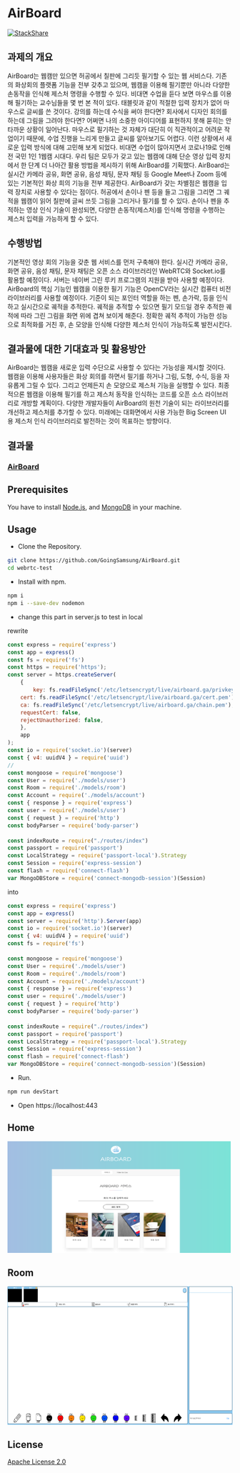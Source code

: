 # AirBoard
[![StackShare](http://img.shields.io/badge/tech-stack-0690fa.svg?style=flat)](https://stackshare.io/goingsamsung/airboard)
## 과제의 개요
AirBoard는 웹캠만 있으면 허공에서 칠판에 그리듯 필기할 수 있는 웹 서비스다. 기존의 화상회의 플랫폼 기능을 전부 갖추고 있으며, 웹캠을 이용해 필기뿐만 아니라 다양한 손동작을 인식해 제스처 명령을 수행할 수 있다.
비대면 수업을 듣다 보면 마우스를 이용해 필기하는 교수님들을 몇 번 본 적이 있다. 태블릿과 같이 적절한 입력 장치가 없어 마우스로 글씨를 쓴 것이다. 강의를 하는데 수식을 써야 한다면? 회사에서 디자인 회의를 하는데 그림을 그려야 한다면? 어쩌면 나의 소중한 아이디어를 표현하지 못해 묻히는 안타까운 상황이 일어난다. 마우스로 필기하는 것 자체가 대단히 이 직관적이고 어려운 작업이기 때문에, 수업 진행을 느리게 만들고 글씨를 알아보기도 어렵다. 이런 상황에서 새로운 입력 방식에 대해 고민해 보게 되었다. 비대면 수업이 많아지면서 코로나19로 인해 전 국민 1인 1웹캠 시대다. 우리 팀은 모두가 갖고 있는 웹캠에 대해 단순 영상 입력 장치에서 한 단계 더 나아간 활용 방법을 제시하기 위해 AirBoard를 기획했다.
AirBoard는 실시간 카메라 공유, 화면 공유, 음성 채팅, 문자 채팅 등 Google Meet나 Zoom 등에 있는 기본적인 화상 희의 기능을 전부 제공한다. AirBoard가 갖는 차별점은 웹캠을 입력 장치로 사용할 수 있다는 점이다. 허공에서 손이나 펜 등을 들고 그림을 그리면 그 궤적을 웹캠이 읽어 칠판에 글씨 쓰듯 그림을 그리거나 필기를 할 수 있다. 손이나 펜을 추적하는 영상 인식 기술이 완성되면, 다양한 손동작(제스처)를 인식해 명령을 수행하는 제스처 입력을 가능하게 할 수 있다.

## 수행방법
기본적인 영상 회의 기능을 갖춘 웹 서비스를 먼저 구축해야 한다. 실시간 카메라 공유, 화면 공유, 음성 채팅, 문자 채팅은 오픈 소스 라이브러리인 WebRTC와 Socket.io를 활용할 예정이다. 서버는 네이버 그린 루키 프로그램의 지원을 받아 사용할 예정이다. AirBoard의 핵심 기능인 웹캠을 이용한 필기 기능은 OpenCV라는 실시간 컴퓨터 비전 라이브러리를 사용할 예정이다. 기준이 되는 포인터 역할을 하는 펜, 손가락, 등을 인식하고 실시간으로 궤적을 추적한다. 궤적을 추적할 수 있으면 필기 모드일 경우 추적한 궤적에 따라 그린 그림을 화면 위에 겹쳐 보이게 해준다. 정확한 궤적 추적이 가능한 성능으로 최적화를 거친 후, 손 모양을 인식해 다양한 제스처 인식이 가능하도록 발전시킨다.

## 결과물에 대한 기대효과 및 활용방안
AirBoard는 웹캠을 새로운 입력 수단으로 사용할 수 있다는 가능성을 제시할 것이다. 웹캠을 이용해 사용자들은 화상 회의를 하면서 필기를 하거나 그림, 도형, 수식, 등을 자유롭게 그릴 수 있다. 그리고 언제든지 손 모양으로 제스처 기능을 실행할 수 있다.
최종적으론 웹캠을 이용해 필기를 하고 제스처 동작을 인식하는 코드를 오픈 소스 라이브러리로 개방할 계획이다. 다양한 개발자들이 AirBoard의 원천 기술이 되는 라이브러리를 개선하고 제스처를 추가할 수 있다. 미래에는 대화면에서 사용 가능한 Big Screen UI 용 제스처 인식 라이브러리로 발전하는 것이 목표하는 방향이다.

## 결과물
### [AirBoard](https://airboard.ga/)

## Prerequisites
You have to install [Node.js](https://nodejs.org/en/), and [MongoDB](https://www.mongodb.com/) in your machine.

## Usage

- Clone the Repository.

```bash
git clone https://github.com/GoingSamsung/AirBoard.git
cd webrtc-test
```

- Install with npm.

```bash
npm i
npm i --save-dev nodemon
```
- change this part in server.js to test in local

rewrite
```javascript
const express = require('express')
const app = express()
const fs = require('fs')
const https = require('https');
const server = https.createServer(
	{
		key: fs.readFileSync('/etc/letsencrypt/live/airboard.ga/privkey.pem'),
    cert: fs.readFileSync('/etc/letsencrypt/live/airboard.ga/cert.pem'),
    ca: fs.readFileSync('/etc/letsencrypt/live/airboard.ga/chain.pem'),
    requestCert: false,
    rejectUnauthorized: false,
	},
	app
);
const io = require('socket.io')(server)
const { v4: uuidV4 } = require('uuid')
//
const mongoose = require('mongoose')
const User = require('./models/user')
const Room = require('./models/room')
const Account = require('./models/account')
const { response } = require('express')
const user = require('./models/user')
const { request } = require('http')
const bodyParser = require('body-parser')

const indexRoute = require("./routes/index")
const passport = require('passport')
const LocalStrategy = require('passport-local').Strategy
const Session = require('express-session')
const flash = require('connect-flash')
var MongoDBStore = require('connect-mongodb-session')(Session)
```
into

```javascript
const express = require('express')
const app = express()
const server = require('http').Server(app)
const io = require('socket.io')(server)
const { v4: uuidV4 } = require('uuid')
const fs = require('fs')

const mongoose = require('mongoose')
const User = require('./models/user')
const Room = require('./models/room')
const Account = require('./models/account')
const { response } = require('express')
const user = require('./models/user')
const { request } = require('http')
const bodyParser = require('body-parser')

const indexRoute = require("./routes/index")
const passport = require('passport')
const LocalStrategy = require('passport-local').Strategy
const Session = require('express-session')
const flash = require('connect-flash')
var MongoDBStore = require('connect-mongodb-session')(Session)
```

- Run.
```bash
npm run devStart
```
- Open https://localhost:443


## Home
<img width="500" height="250" src="media/home.PNG"/>

## Room
<img width="640" height="310" src="media/room.PNG"/>

## License
[Apache License 2.0](https://github.com/GoingSamsung/AirBoard/blob/master/LICENSE)
